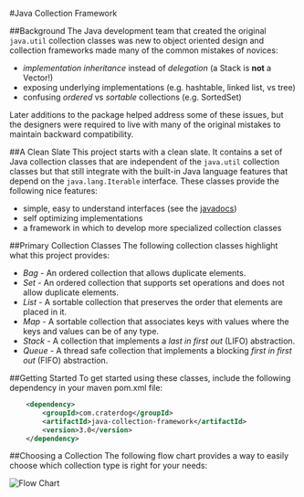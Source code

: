 #Java Collection Framework

##Background
The Java development team that created the original `java.util` collection classes was new to object
oriented design and collection frameworks made many of the common mistakes of novices:
 * *implementation inheritance* instead of *delegation* (a Stack is **not** a Vector!)
 * exposing underlying implementations (e.g. hashtable, linked list, vs tree)
 * confusing *ordered* vs *sortable* collections (e.g. SortedSet)

Later additions to the package helped address some of these issues, but the designers were required
to live with many of the original mistakes to maintain backward compatibility.

##A Clean Slate
This project starts with a clean slate. It contains a set of Java collection classes that are independent
of the `java.util` collection classes but that still integrate with the built-in Java language features
that depend on the `java.lang.Iterable` interface. These classes provide the following nice features:
 * simple, easy to understand interfaces (see the [javadocs](http://craterdog.github.io/java-collection-framework))
 * self optimizing implementations
 * a framework in which to develop more specialized collection classes

##Primary Collection Classes
The following collection classes highlight what this project provides:
 * *Bag* - An ordered collection that allows duplicate elements.
 * *Set* - An ordered collection that supports set operations and does not allow duplicate elements.
 * *List* - A sortable collection that preserves the order that elements are placed in it.
 * *Map* - A sortable collection that associates keys with values where the keys and values can be of
any type.
 * *Stack* - A collection that implements a *last in first out* (LIFO) abstraction.
 * *Queue* - A thread safe collection that implements a blocking *first in first out* (FIFO) abstraction.

##Getting Started
To get started using these classes, include the following dependency in your maven pom.xml file:

```xml
    <dependency>
        <groupId>com.craterdog</groupId>
        <artifactId>java-collection-framework</artifactId>
        <version>3.0</version>
    </dependency>
```

##Choosing a Collection
The following flow chart provides a way to easily choose which collection type is right for your
needs:

![Flow Chart](https://github.com/craterdog/java-collection-framework/blob/master/docs/images/FlowChart.png)
